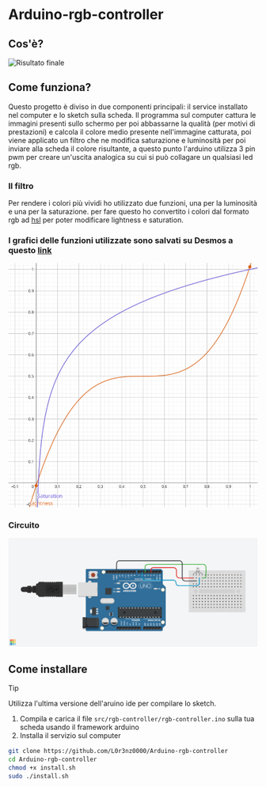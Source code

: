 # Arduino-rgb-controller
## Cos'è?

![Risultato finale](https://raw.githubusercontent.com/L0r3nz0000/Arduino-rgb-controller/main/video.gif)
## Come funziona?
Questo progetto è diviso in due componenti principali: il service installato nel computer e lo sketch sulla scheda.
Il programma sul computer cattura le immagini presenti sullo schermo per poi abbassarne la qualità (per motivi di prestazioni) e calcola il colore medio presente nell'immagine catturata, poi viene applicato un filtro che ne modifica saturazione e luminosità per poi inviare alla scheda il colore risultante, a questo punto l'arduino utilizza 3 pin pwm per creare un'uscita analogica su cui si può collagare un qualsiasi led rgb.
### Il filtro
Per rendere i colori più vividi ho utilizzato due funzioni, una per la luminosità e una per la saturazione.
per fare questo ho convertito i colori dal formato rgb ad [hsl](https://en.wikipedia.org/wiki/HSL_and_HSV) per poter modificare lightness e saturation.
### I grafici delle funzioni utilizzate sono salvati su Desmos a questo [link](https://www.desmos.com/calculator/zch9y48nqb)
<img alt="Screenshot" src="screenshots/filter.png"></img>
### Circuito
<img alt="Screenshot" src="screenshots/controller led.png"></img>
## Come installare
> [!TIP]
> Utilizza l'ultima versione dell'aruino ide per compilare lo sketch.

1) Compila e carica il file `src/rgb-controller/rgb-controller.ino` sulla tua scheda usando il framework arduino
2) Installa il servizio sul computer
```bash
git clone https://github.com/L0r3nz0000/Arduino-rgb-controller
cd Arduino-rgb-controller
chmod +x install.sh
sudo ./install.sh
```
